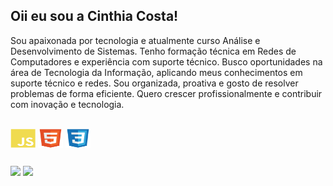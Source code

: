 ## Oii eu sou a Cinthia Costa! 

Sou apaixonada por tecnologia e atualmente curso Análise e Desenvolvimento de Sistemas. Tenho formação técnica em Redes de Computadores e experiência com suporte técnico. Busco oportunidades na área de Tecnologia da Informação, aplicando meus conhecimentos em suporte técnico e redes. Sou organizada, proativa e gosto de resolver problemas de forma eficiente. Quero crescer profissionalmente e contribuir com inovação e tecnologia.

<div style="display: inline_block"><br>
  <img align="center" alt="Cinthia-Js" height="30" width="40" src="https://raw.githubusercontent.com/devicons/devicon/master/icons/javascript/javascript-plain.svg">
  <img align="center" alt="Cinthia-HTML" height="30" width="40" src="https://raw.githubusercontent.com/devicons/devicon/master/icons/html5/html5-original.svg">
  <img align="center" alt="Cinthia-CSS" height="30" width="40" src="https://raw.githubusercontent.com/devicons/devicon/master/icons/css3/css3-original.svg">
</div>
  
  ##
 
<div> 
  <a href = "mailto:cinthiacosta110@gmail.com"><img src="https://img.shields.io/badge/-Gmail-%23333?style=for-the-badge&logo=gmail&logoColor=white" target="_blank"></a>
 <a href="https://www.linkedin.com/in/cinthia-costa-358b02274" target="_blank">
  <img src="https://img.shields.io/badge/-LinkedIn-%230077B5?style=for-the-badge&logo=linkedin&logoColor=white" target="_blank">
</a>
</div>
